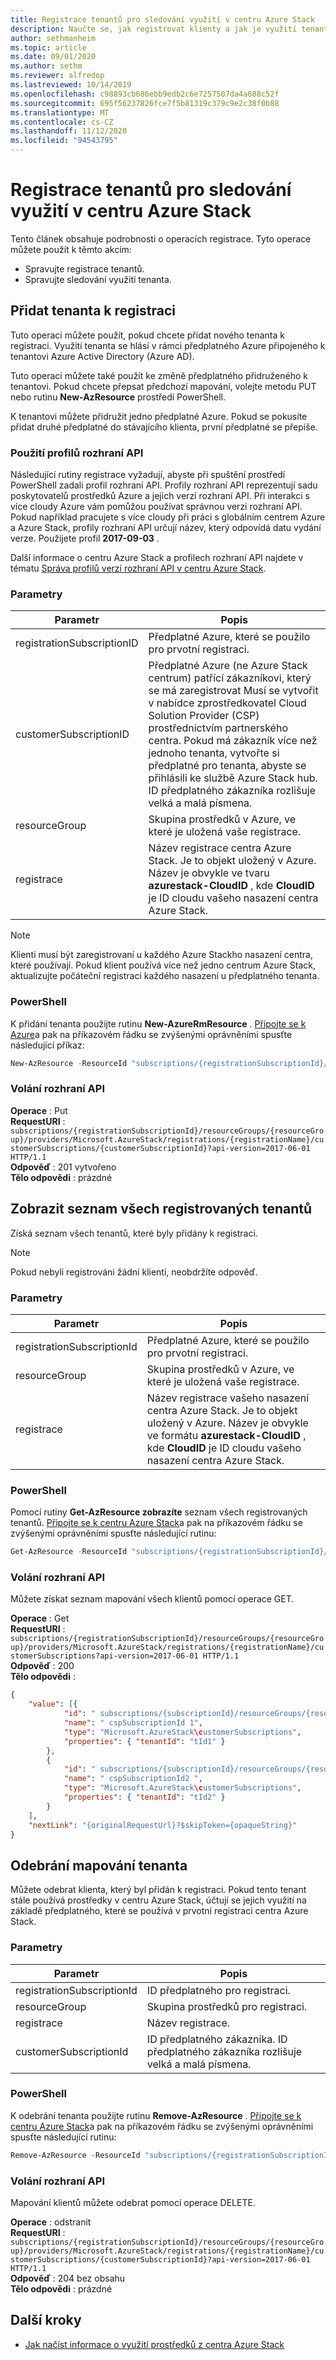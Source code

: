 ```yaml
---
title: Registrace tenantů pro sledování využití v centru Azure Stack
description: Naučte se, jak registrovat klienty a jak je využití tenanta sledováno v Azure Stack hub.
author: sethmanheim
ms.topic: article
ms.date: 09/01/2020
ms.author: sethm
ms.reviewer: alfredop
ms.lastreviewed: 10/14/2019
ms.openlocfilehash: c98893cb686ebb9edb2c6e7257507da4a688c52f
ms.sourcegitcommit: 695f56237826fce7f5b81319c379c9e2c38f0b88
ms.translationtype: MT
ms.contentlocale: cs-CZ
ms.lasthandoff: 11/12/2020
ms.locfileid: "94543795"
---
```

# <a name="register-tenants-for-usage-tracking-in-azure-stack-hub"></a>Registrace tenantů pro sledování využití v centru Azure Stack

Tento článek obsahuje podrobnosti o operacích registrace. Tyto operace můžete použít k těmto akcím:

- Spravujte registrace tenantů.
- Spravujte sledování využití tenanta.

## <a name="add-tenant-to-registration"></a>Přidat tenanta k registraci

Tuto operaci můžete použít, pokud chcete přidat nového tenanta k registraci. Využití tenanta se hlásí v rámci předplatného Azure připojeného k tenantovi Azure Active Directory (Azure AD).

Tuto operaci můžete také použít ke změně předplatného přidruženého k tenantovi. Pokud chcete přepsat předchozí mapování, volejte metodu PUT nebo rutinu **New-AzResource** prostředí PowerShell.

K tenantovi můžete přidružit jedno předplatné Azure. Pokud se pokusíte přidat druhé předplatné do stávajícího klienta, první předplatné se přepíše.

### <a name="use-api-profiles"></a>Použití profilů rozhraní API

Následující rutiny registrace vyžadují, abyste při spuštění prostředí PowerShell zadali profil rozhraní API. Profily rozhraní API reprezentují sadu poskytovatelů prostředků Azure a jejich verzí rozhraní API. Při interakci s více cloudy Azure vám pomůžou používat správnou verzi rozhraní API. Pokud například pracujete s více cloudy při práci s globálním centrem Azure a Azure Stack, profily rozhraní API určují název, který odpovídá datu vydání verze. Použijete profil **2017-09-03** .

Další informace o centru Azure Stack a profilech rozhraní API najdete v tématu [Správa profilů verzí rozhraní API v centru Azure Stack](../user/azure-stack-version-profiles.md).

### <a name="parameters"></a>Parametry

| Parametr                  | Popis |
|---                         | --- |
| registrationSubscriptionID | Předplatné Azure, které se použilo pro prvotní registraci. |
| customerSubscriptionID     | Předplatné Azure (ne Azure Stack centrum) patřící zákazníkovi, který se má zaregistrovat Musí se vytvořit v nabídce zprostředkovatel Cloud Solution Provider (CSP) prostřednictvím partnerského centra. Pokud má zákazník více než jednoho tenanta, vytvořte si předplatné pro tenanta, abyste se přihlásili ke službě Azure Stack hub. ID předplatného zákazníka rozlišuje velká a malá písmena. |
| resourceGroup              | Skupina prostředků v Azure, ve které je uložená vaše registrace. |
| registrace           | Název registrace centra Azure Stack. Je to objekt uložený v Azure. Název je obvykle ve tvaru **azurestack-CloudID** , kde **CloudID** je ID cloudu vašeho nasazení centra Azure Stack. |

> [!NOTE]  
> Klienti musí být zaregistrovaní u každého Azure Stackho nasazení centra, které používají. Pokud klient používá více než jedno centrum Azure Stack, aktualizujte počáteční registraci každého nasazení u předplatného tenanta.

### <a name="powershell"></a>PowerShell

K přidání tenanta použijte rutinu **New-AzureRmResource** . [Připojte se k Azure](/powershell/azure/get-started-azureps)a pak na příkazovém řádku se zvýšenými oprávněními spusťte následující příkaz:

```powershell  
New-AzResource -ResourceId "subscriptions/{registrationSubscriptionId}/resourceGroups/{resourceGroup}/providers/Microsoft.AzureStack/registrations/{registrationName}/customerSubscriptions/{customerSubscriptionId}" -ApiVersion 2017-06-01
```

### <a name="api-call"></a>Volání rozhraní API

**Operace** : Put  
**RequestURI** : `subscriptions/{registrationSubscriptionId}/resourceGroups/{resourceGroup}/providers/Microsoft.AzureStack/registrations/{registrationName}/customerSubscriptions/{customerSubscriptionId}?api-version=2017-06-01 HTTP/1.1`  
**Odpověď** : 201 vytvořeno  
**Tělo odpovědi** : prázdné  

## <a name="list-all-registered-tenants"></a>Zobrazit seznam všech registrovaných tenantů

Získá seznam všech tenantů, které byly přidány k registraci.

 > [!NOTE]  
 > Pokud nebyli registrováni žádní klienti, neobdržíte odpověď.

### <a name="parameters"></a>Parametry

| Parametr                  | Popis          |
|---                         | ---                  |
| registrationSubscriptionId | Předplatné Azure, které se použilo pro prvotní registraci.   |
| resourceGroup              | Skupina prostředků v Azure, ve které je uložená vaše registrace.    |
| registrace           | Název registrace vašeho nasazení centra Azure Stack. Je to objekt uložený v Azure. Název je obvykle ve formátu **azurestack-CloudID** , kde **CloudID** je ID cloudu vašeho nasazení centra Azure Stack.   |

### <a name="powershell"></a>PowerShell

Pomocí rutiny **Get-AzResource zobrazíte** seznam všech registrovaných tenantů. [Připojte se k centru Azure Stack](azure-stack-powershell-configure-admin.md)a pak na příkazovém řádku se zvýšenými oprávněními spusťte následující rutinu:

```powershell
Get-AzResource -ResourceId "subscriptions/{registrationSubscriptionId}/resourceGroups/{resourceGroup}/providers/Microsoft.AzureStack/registrations/{registrationName}/customerSubscriptions" -ApiVersion 2017-06-01
```

### <a name="api-call"></a>Volání rozhraní API

Můžete získat seznam mapování všech klientů pomocí operace GET.

**Operace** : Get  
**RequestURI** : `subscriptions/{registrationSubscriptionId}/resourceGroups/{resourceGroup}/providers/Microsoft.AzureStack/registrations/{registrationName}/customerSubscriptions?api-version=2017-06-01 HTTP/1.1`  
**Odpověď** : 200  
**Tělo odpovědi** :

```json
{
    "value": [{
            "id": " subscriptions/{subscriptionId}/resourceGroups/{resourceGroup}/providers/Microsoft.AzureStack/registrations/{registrationName}/customerSubscriptions/{ cspSubscriptionId 1}",
            "name": " cspSubscriptionId 1",
            "type": "Microsoft.AzureStack\customerSubscriptions",
            "properties": { "tenantId": "tId1" }
        },
        {
            "id": " subscriptions/{subscriptionId}/resourceGroups/{resourceGroup}/providers/Microsoft.AzureStack/registrations/{registrationName}/customerSubscriptions/{ cspSubscriptionId 2}",
            "name": " cspSubscriptionId2 ",
            "type": "Microsoft.AzureStack\customerSubscriptions",
            "properties": { "tenantId": "tId2" }
        }
    ],
    "nextLink": "{originalRequestUrl}?$skipToken={opaqueString}"
}
```

## <a name="remove-a-tenant-mapping"></a>Odebrání mapování tenanta

Můžete odebrat klienta, který byl přidán k registraci. Pokud tento tenant stále používá prostředky v centru Azure Stack, účtují se jejich využití na základě předplatného, které se používá v prvotní registraci centra Azure Stack.

### <a name="parameters"></a>Parametry

| Parametr                  | Popis          |
|---                         | ---                  |
| registrationSubscriptionId | ID předplatného pro registraci.   |
| resourceGroup              | Skupina prostředků pro registraci.   |
| registrace           | Název registrace.  |
| customerSubscriptionId     | ID předplatného zákazníka. ID předplatného zákazníka rozlišuje velká a malá písmena.  |

### <a name="powershell"></a>PowerShell

K odebrání tenanta použijte rutinu **Remove-AzResource** . [Připojte se k centru Azure Stack](azure-stack-powershell-configure-admin.md)a pak na příkazovém řádku se zvýšenými oprávněními spusťte následující rutinu:

```powershell
Remove-AzResource -ResourceId "subscriptions/{registrationSubscriptionId}/resourceGroups/{resourceGroup}/providers/Microsoft.AzureStack/registrations/{registrationName}/customerSubscriptions/{customerSubscriptionId}" -ApiVersion 2017-06-01
```

### <a name="api-call"></a>Volání rozhraní API

Mapování klientů můžete odebrat pomocí operace DELETE.

**Operace** : odstranit  
**RequestURI** : `subscriptions/{registrationSubscriptionId}/resourceGroups/{resourceGroup}/providers/Microsoft.AzureStack/registrations/{registrationName}/customerSubscriptions/{customerSubscriptionId}?api-version=2017-06-01 HTTP/1.1`  
**Odpověď** : 204 bez obsahu  
**Tělo odpovědi** : prázdné

## <a name="next-steps"></a>Další kroky

- [Jak načíst informace o využití prostředků z centra Azure Stack](azure-stack-billing-and-chargeback.md)
